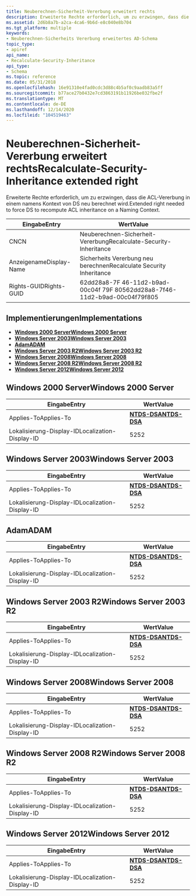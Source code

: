 ```yaml
---
title: Neuberechnen-Sicherheit-Vererbung erweitert rechts
description: Erweiterte Rechte erforderlich, um zu erzwingen, dass die ACL-Vererbung in einem namens Kontext von DS neu berechnet wird.
ms.assetid: 2d6b8a7b-a2ca-4ca6-9b6d-e8c040e8b704
ms.tgt_platform: multiple
keywords:
- Neuberechnen-Sicherheits Vererbung erweitertes AD-Schema
topic_type:
- apiref
api_name:
- Recalculate-Security-Inheritance
api_type:
- Schema
ms.topic: reference
ms.date: 05/31/2018
ms.openlocfilehash: 16e91310e4fad0cdc3d88c4b5af0c9aadb83a5ff
ms.sourcegitcommit: b77ace27b0432e7cd3863191b11926be032fbe2f
ms.translationtype: MT
ms.contentlocale: de-DE
ms.lasthandoff: 12/14/2020
ms.locfileid: "104519463"
---
```

# <a name="recalculate-security-inheritance-extended-right"></a><span data-ttu-id="90c17-104">Neuberechnen-Sicherheit-Vererbung erweitert rechts</span><span class="sxs-lookup"><span data-stu-id="90c17-104">Recalculate-Security-Inheritance extended right</span></span>

<span data-ttu-id="90c17-105">Erweiterte Rechte erforderlich, um zu erzwingen, dass die ACL-Vererbung in einem namens Kontext von DS neu berechnet wird.</span><span class="sxs-lookup"><span data-stu-id="90c17-105">Extended right needed to force DS to recompute ACL inheritance on a Naming Context.</span></span>



| <span data-ttu-id="90c17-106">Eingabe</span><span class="sxs-lookup"><span data-stu-id="90c17-106">Entry</span></span> | <span data-ttu-id="90c17-107">Wert</span><span class="sxs-lookup"><span data-stu-id="90c17-107">Value</span></span> |
|--------------|--------------------------------------|
| <span data-ttu-id="90c17-108">CN</span><span class="sxs-lookup"><span data-stu-id="90c17-108">CN</span></span>           | <span data-ttu-id="90c17-109">Neuberechnen-Sicherheit-Vererbung</span><span class="sxs-lookup"><span data-stu-id="90c17-109">Recalculate-Security-Inheritance</span></span>     |
| <span data-ttu-id="90c17-110">Anzeigename</span><span class="sxs-lookup"><span data-stu-id="90c17-110">Display-Name</span></span> | <span data-ttu-id="90c17-111">Sicherheits Vererbung neu berechnen</span><span class="sxs-lookup"><span data-stu-id="90c17-111">Recalculate Security Inheritance</span></span>     |
| <span data-ttu-id="90c17-112">Rights-GUID</span><span class="sxs-lookup"><span data-stu-id="90c17-112">Rights-GUID</span></span>  | <span data-ttu-id="90c17-113">62dd28a8-7F 46-11d2-b9ad-00c04f 79F 805</span><span class="sxs-lookup"><span data-stu-id="90c17-113">62dd28a8-7f46-11d2-b9ad-00c04f79f805</span></span> |



## <a name="implementations"></a><span data-ttu-id="90c17-114">Implementierungen</span><span class="sxs-lookup"><span data-stu-id="90c17-114">Implementations</span></span>

-   [<span data-ttu-id="90c17-115">**Windows 2000 Server**</span><span class="sxs-lookup"><span data-stu-id="90c17-115">**Windows 2000 Server**</span></span>](#windows-2000-server)
-   [<span data-ttu-id="90c17-116">**Windows Server 2003**</span><span class="sxs-lookup"><span data-stu-id="90c17-116">**Windows Server 2003**</span></span>](#windows-server-2003)
-   [<span data-ttu-id="90c17-117">**Adam**</span><span class="sxs-lookup"><span data-stu-id="90c17-117">**ADAM**</span></span>](#adam)
-   [<span data-ttu-id="90c17-118">**Windows Server 2003 R2**</span><span class="sxs-lookup"><span data-stu-id="90c17-118">**Windows Server 2003 R2**</span></span>](#windows-server-2003-r2)
-   [<span data-ttu-id="90c17-119">**Windows Server 2008**</span><span class="sxs-lookup"><span data-stu-id="90c17-119">**Windows Server 2008**</span></span>](#windows-server-2008)
-   [<span data-ttu-id="90c17-120">**Windows Server 2008 R2**</span><span class="sxs-lookup"><span data-stu-id="90c17-120">**Windows Server 2008 R2**</span></span>](#windows-server-2008-r2)
-   [<span data-ttu-id="90c17-121">**Windows Server 2012**</span><span class="sxs-lookup"><span data-stu-id="90c17-121">**Windows Server 2012**</span></span>](#windows-server-2012)

## <a name="windows-2000-server"></a><span data-ttu-id="90c17-122">Windows 2000 Server</span><span class="sxs-lookup"><span data-stu-id="90c17-122">Windows 2000 Server</span></span>



| <span data-ttu-id="90c17-123">Eingabe</span><span class="sxs-lookup"><span data-stu-id="90c17-123">Entry</span></span> | <span data-ttu-id="90c17-124">Wert</span><span class="sxs-lookup"><span data-stu-id="90c17-124">Value</span></span> |
|-------------------------|------------------------------------------|
| <span data-ttu-id="90c17-125">Applies-To</span><span class="sxs-lookup"><span data-stu-id="90c17-125">Applies-To</span></span>              | [<span data-ttu-id="90c17-126">**NTDS-DSA**</span><span class="sxs-lookup"><span data-stu-id="90c17-126">**NTDS-DSA**</span></span>](c-ntdsdsa.md)<br/> |
| <span data-ttu-id="90c17-127">Lokalisierung-Display-ID</span><span class="sxs-lookup"><span data-stu-id="90c17-127">Localization-Display-ID</span></span> | <span data-ttu-id="90c17-128">52</span><span class="sxs-lookup"><span data-stu-id="90c17-128">52</span></span>                                       |



## <a name="windows-server-2003"></a><span data-ttu-id="90c17-129">Windows Server 2003</span><span class="sxs-lookup"><span data-stu-id="90c17-129">Windows Server 2003</span></span>



| <span data-ttu-id="90c17-130">Eingabe</span><span class="sxs-lookup"><span data-stu-id="90c17-130">Entry</span></span> | <span data-ttu-id="90c17-131">Wert</span><span class="sxs-lookup"><span data-stu-id="90c17-131">Value</span></span> |
|-------------------------|------------------------------------------|
| <span data-ttu-id="90c17-132">Applies-To</span><span class="sxs-lookup"><span data-stu-id="90c17-132">Applies-To</span></span>              | [<span data-ttu-id="90c17-133">**NTDS-DSA**</span><span class="sxs-lookup"><span data-stu-id="90c17-133">**NTDS-DSA**</span></span>](c-ntdsdsa.md)<br/> |
| <span data-ttu-id="90c17-134">Lokalisierung-Display-ID</span><span class="sxs-lookup"><span data-stu-id="90c17-134">Localization-Display-ID</span></span> | <span data-ttu-id="90c17-135">52</span><span class="sxs-lookup"><span data-stu-id="90c17-135">52</span></span>                                       |



## <a name="adam"></a><span data-ttu-id="90c17-136">Adam</span><span class="sxs-lookup"><span data-stu-id="90c17-136">ADAM</span></span>



| <span data-ttu-id="90c17-137">Eingabe</span><span class="sxs-lookup"><span data-stu-id="90c17-137">Entry</span></span> | <span data-ttu-id="90c17-138">Wert</span><span class="sxs-lookup"><span data-stu-id="90c17-138">Value</span></span> |
|-------------------------|------------------------------------------|
| <span data-ttu-id="90c17-139">Applies-To</span><span class="sxs-lookup"><span data-stu-id="90c17-139">Applies-To</span></span>              | [<span data-ttu-id="90c17-140">**NTDS-DSA**</span><span class="sxs-lookup"><span data-stu-id="90c17-140">**NTDS-DSA**</span></span>](c-ntdsdsa.md)<br/> |
| <span data-ttu-id="90c17-141">Lokalisierung-Display-ID</span><span class="sxs-lookup"><span data-stu-id="90c17-141">Localization-Display-ID</span></span> | <span data-ttu-id="90c17-142">52</span><span class="sxs-lookup"><span data-stu-id="90c17-142">52</span></span>                                       |



## <a name="windows-server-2003-r2"></a><span data-ttu-id="90c17-143">Windows Server 2003 R2</span><span class="sxs-lookup"><span data-stu-id="90c17-143">Windows Server 2003 R2</span></span>



| <span data-ttu-id="90c17-144">Eingabe</span><span class="sxs-lookup"><span data-stu-id="90c17-144">Entry</span></span> | <span data-ttu-id="90c17-145">Wert</span><span class="sxs-lookup"><span data-stu-id="90c17-145">Value</span></span> |
|-------------------------|------------------------------------------|
| <span data-ttu-id="90c17-146">Applies-To</span><span class="sxs-lookup"><span data-stu-id="90c17-146">Applies-To</span></span>              | [<span data-ttu-id="90c17-147">**NTDS-DSA**</span><span class="sxs-lookup"><span data-stu-id="90c17-147">**NTDS-DSA**</span></span>](c-ntdsdsa.md)<br/> |
| <span data-ttu-id="90c17-148">Lokalisierung-Display-ID</span><span class="sxs-lookup"><span data-stu-id="90c17-148">Localization-Display-ID</span></span> | <span data-ttu-id="90c17-149">52</span><span class="sxs-lookup"><span data-stu-id="90c17-149">52</span></span>                                       |



## <a name="windows-server-2008"></a><span data-ttu-id="90c17-150">Windows Server 2008</span><span class="sxs-lookup"><span data-stu-id="90c17-150">Windows Server 2008</span></span>



| <span data-ttu-id="90c17-151">Eingabe</span><span class="sxs-lookup"><span data-stu-id="90c17-151">Entry</span></span> | <span data-ttu-id="90c17-152">Wert</span><span class="sxs-lookup"><span data-stu-id="90c17-152">Value</span></span> |
|-------------------------|------------------------------------------|
| <span data-ttu-id="90c17-153">Applies-To</span><span class="sxs-lookup"><span data-stu-id="90c17-153">Applies-To</span></span>              | [<span data-ttu-id="90c17-154">**NTDS-DSA**</span><span class="sxs-lookup"><span data-stu-id="90c17-154">**NTDS-DSA**</span></span>](c-ntdsdsa.md)<br/> |
| <span data-ttu-id="90c17-155">Lokalisierung-Display-ID</span><span class="sxs-lookup"><span data-stu-id="90c17-155">Localization-Display-ID</span></span> | <span data-ttu-id="90c17-156">52</span><span class="sxs-lookup"><span data-stu-id="90c17-156">52</span></span>                                       |



## <a name="windows-server-2008-r2"></a><span data-ttu-id="90c17-157">Windows Server 2008 R2</span><span class="sxs-lookup"><span data-stu-id="90c17-157">Windows Server 2008 R2</span></span>



| <span data-ttu-id="90c17-158">Eingabe</span><span class="sxs-lookup"><span data-stu-id="90c17-158">Entry</span></span> | <span data-ttu-id="90c17-159">Wert</span><span class="sxs-lookup"><span data-stu-id="90c17-159">Value</span></span> |
|-------------------------|------------------------------------------|
| <span data-ttu-id="90c17-160">Applies-To</span><span class="sxs-lookup"><span data-stu-id="90c17-160">Applies-To</span></span>              | [<span data-ttu-id="90c17-161">**NTDS-DSA**</span><span class="sxs-lookup"><span data-stu-id="90c17-161">**NTDS-DSA**</span></span>](c-ntdsdsa.md)<br/> |
| <span data-ttu-id="90c17-162">Lokalisierung-Display-ID</span><span class="sxs-lookup"><span data-stu-id="90c17-162">Localization-Display-ID</span></span> | <span data-ttu-id="90c17-163">52</span><span class="sxs-lookup"><span data-stu-id="90c17-163">52</span></span>                                       |



## <a name="windows-server-2012"></a><span data-ttu-id="90c17-164">Windows Server 2012</span><span class="sxs-lookup"><span data-stu-id="90c17-164">Windows Server 2012</span></span>



| <span data-ttu-id="90c17-165">Eingabe</span><span class="sxs-lookup"><span data-stu-id="90c17-165">Entry</span></span> | <span data-ttu-id="90c17-166">Wert</span><span class="sxs-lookup"><span data-stu-id="90c17-166">Value</span></span> |
|-------------------------|------------------------------------------|
| <span data-ttu-id="90c17-167">Applies-To</span><span class="sxs-lookup"><span data-stu-id="90c17-167">Applies-To</span></span>              | [<span data-ttu-id="90c17-168">**NTDS-DSA**</span><span class="sxs-lookup"><span data-stu-id="90c17-168">**NTDS-DSA**</span></span>](c-ntdsdsa.md)<br/> |
| <span data-ttu-id="90c17-169">Lokalisierung-Display-ID</span><span class="sxs-lookup"><span data-stu-id="90c17-169">Localization-Display-ID</span></span> | <span data-ttu-id="90c17-170">52</span><span class="sxs-lookup"><span data-stu-id="90c17-170">52</span></span>                                       |



 

 





